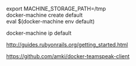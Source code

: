 export MACHINE_STORAGE_PATH=/tmp  
docker-machine create default  
eval $(docker-machine env default)  

docker-machine ip default

http://guides.rubyonrails.org/getting_started.html

https://github.com/amki/docker-teamspeak-client